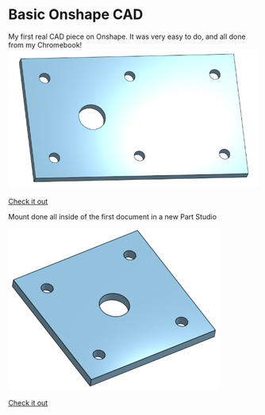 # Basic Onshape CAD
My first real CAD piece on Onshape. It was very easy to do, and all done from my Chromebook!
![CasterPart1](https://github.com/CamdenBaucom/Basic_Onshape_CAD/blob/master/CasterPart1Pic.png)

[Check it out](https://cvilleschools.onshape.com/documents/c24abd4ef7ae163edf3f9639/w/32b78c2dc44bf17b4039d287/e/b57c7324bde77618f518cdc4)

Mount done all inside of the first document in a new Part Studio

![CasterPart2](https://github.com/CamdenBaucom/Basic_Onshape_CAD/blob/master/CasterPart2Pic.png)

[Check it out](https://cvilleschools.onshape.com/documents/c24abd4ef7ae163edf3f9639/w/32b78c2dc44bf17b4039d287/e/f7c40dd270d4657aec483b1a)

